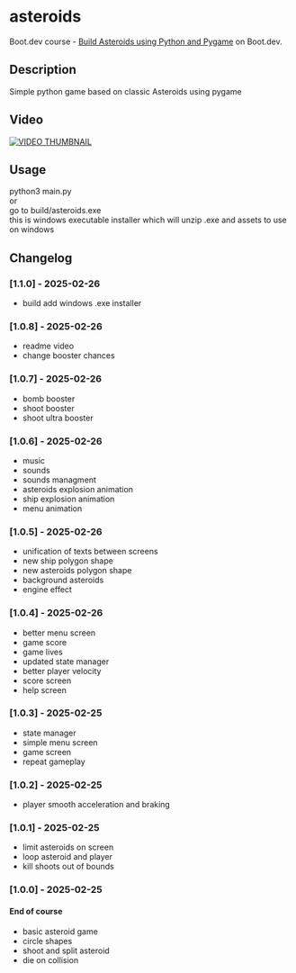 # asteroids

Boot.dev course - [Build Asteroids using Python and Pygame](https://www.boot.dev/courses/build-asteroids-python) on Boot.dev.

## Description
Simple python game based on classic Asteroids using pygame

## Video
[![VIDEO THUMBNAIL](https://i.imgur.com/DoTgJAm.png)](https://youtu.be/vBE8EtUh9WU?si=Byzi-eqDaHCk18fY "Asteroids - pygame")

## Usage
python3 main.py
<br>or<br>
go to build/asteroids.exe <br>
this is windows executable installer which will unzip .exe and assets to use on windows


## Changelog
### [1.1.0] - 2025-02-26
* build add windows .exe installer

### [1.0.8] - 2025-02-26
* readme video
* change booster chances

### [1.0.7] - 2025-02-26
* bomb booster
* shoot booster
* shoot ultra booster

### [1.0.6] - 2025-02-26
* music
* sounds
* sounds managment
* asteroids explosion animation
* ship explosion animation
* menu animation


### [1.0.5] - 2025-02-26
* unification of texts between screens
* new ship polygon shape
* new asteroids polygon shape
* background asteroids
* engine effect

### [1.0.4] - 2025-02-26
* better menu screen
* game score
* game lives
* updated state manager
* better player velocity
* score screen
* help screen

### [1.0.3] - 2025-02-25
* state manager
* simple menu screen
* game screen
* repeat gameplay

### [1.0.2] - 2025-02-25
* player smooth acceleration and braking

### [1.0.1] - 2025-02-25
* limit asteroids on screen
* loop asteroid and player
* kill shoots out of bounds

### [1.0.0] - 2025-02-25
#### End of course
* basic asteroid game
* circle shapes
* shoot and split asteroid
* die on collision